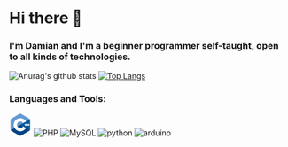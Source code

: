 # Hi there 👋

### I'm Damian and I'm a beginner programmer self-taught, open to all kinds of technologies.

![Anurag's github stats](https://github-readme-stats.vercel.app/api?username=DamianoK89&show_icons=true&theme=vue)
[![Top Langs](https://github-readme-stats.vercel.app/api/top-langs/?username=DamianoK89&layout=compact&theme=vue)](https://github.com/anuraghazra/github-readme-stats)

<h3 align="left">Languages and Tools:</h3>
<p align="left"> <img src="https://raw.githubusercontent.com/devicons/devicon/master/icons/cplusplus/cplusplus-original.svg" alt="cplusplus" width="40" height="40"/> <img src="https://upload.wikimedia.org/wikipedia/commons/3/31/Webysther_20160423_-_Elephpant.svg" alt="PHP" width="55" height="55"/> <img src="https://www.vectorlogo.zone/logos/mysql/mysql-official.svg" alt="MySQL" width="55" height="55"/> <img src="https://cdn.worldvectorlogo.com/logos/python-5.svg" alt="python" width="38" height="38"/> <img src="https://cdn.worldvectorlogo.com/logos/arduino-1.svg" alt="arduino" width="40" height="40"/>  </p> 



